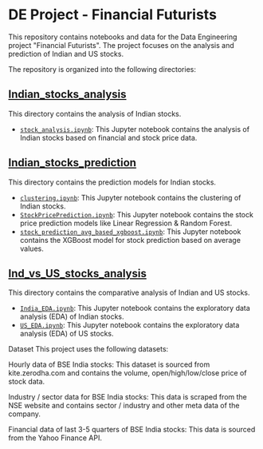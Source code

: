 # DE Project - Financial Futurists

This repository contains notebooks and data for the Data Engineering project "Financial Futurists". The project focuses on the analysis and prediction of Indian and US stocks.

The repository is organized into the following directories:

## [Indian_stocks_analysis](./Indian_stocks_analysis)

This directory contains the analysis of Indian stocks.

- [`stock_analysis.ipynb`](./Indian_stocks_analysis/stock_analysis.ipynb): This Jupyter notebook contains the analysis of Indian stocks based on financial and stock price data.

## [Indian_stocks_prediction](./Indian_stocks_prediction)

This directory contains the prediction models for Indian stocks.

- [`clustering.ipynb`](./Indian_stocks_prediction/clustering.ipynb): This Jupyter notebook contains the clustering of Indian stocks.
- [`StockPricePrediction.ipynb`](./Indian_stocks_prediction/StockPricePrediction.ipynb): This Jupyter notebook contains the stock price prediction models like Linear Regression & Random Forest.
- [`stock_prediction_avg_based_xgboost.ipynb`](./Indian_stocks_prediction/stock_prediction_avg_based_xgboost.ipynb): This Jupyter notebook contains the XGBoost model for stock prediction based on average values.

## [Ind_vs_US_stocks_analysis](./Ind_vs_US_stocks_analysis)

This directory contains the comparative analysis of Indian and US stocks.

- [`India_EDA.ipynb`](./Ind_vs_US_stocks_analysis/India_EDA.ipynb): This Jupyter notebook contains the exploratory data analysis (EDA) of Indian stocks.
- [`US_EDA.ipynb`](./Ind_vs_US_stocks_analysis/US_EDA.ipynb): This Jupyter notebook contains the exploratory data analysis (EDA) of US stocks.

Dataset
This project uses the following datasets:

Hourly data of BSE India stocks: This dataset is sourced from kite.zerodha.com and contains the volume, open/high/low/close price of stock data.

Industry / sector data for BSE India stocks: This data is scraped from the NSE website and contains sector / industry and other meta data of the company.

Financial data of last 3-5 quarters of BSE India stocks: This data is sourced from the Yahoo Finance API.
